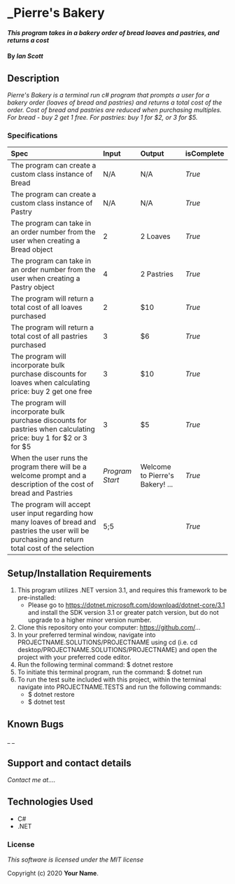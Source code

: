 # _Pierre's Bakery

#### _This program takes in a bakery order of bread loaves and pastries, and returns a cost_

#### By _**Ian Scott**_

## Description

_Pierre's Bakery is a terminal run c# program that prompts a user for a bakery order (loaves of bread and pastries) and returns a total cost of the order. Cost of bread and pastries are reduced when purchasing multiples. For bread - buy 2 get 1 free. For pastries: buy 1 for $2, or 3 for $5._

### Specifications
| Spec | Input | Output | isComplete |
| :-------------     | :------------- | :------------- |:------------- |
|The program can create a custom class instance of Bread | N/A |N/A  | _True_ |
|The program can create a custom class instance of Pastry | N/A | N/A | _True_ |
|The program can take in an order number from the user when creating a Bread object | 2 | 2 Loaves |_True_ |
|The program can take in an order number from the user when creating a Pastry object | 4 | 2 Pastries |_True_ |
|The program will return a total cost of all loaves purchased | 2 | $10 |_True_|
|The program will return a total cost of all pastries purchased | 3 | $6 |_True_|
|The program will incorporate bulk purchase discounts for loaves when calculating price: buy 2 get one free | 3 | $10 |_True_|
|The program will incorporate bulk purchase discounts for pastries when calculating price: buy 1 for $2 or 3 for $5 | 3 | $5 |_True_|
|When the user runs the program there will be a welcome prompt and a description of the cost of bread and Pastries | _Program Start_ | Welcome to Pierre's Bakery! ... |_True_|
|The program will accept user input regarding how many loaves of bread and pastries the user will be purchasing and return total cost of the selection | 5;5 |  |_True_|

## Setup/Installation Requirements

1. This program utilizes .NET version 3.1, and requires this framework to be pre-installed:
    * Please go to https://dotnet.microsoft.com/download/dotnet-core/3.1 and install the SDK   version 3.1 or greater patch version, but do not upgrade to a higher minor version number.
2. Clone this repository onto your computer: https://github.com/...
3. In your preferred terminal window, navigate into PROJECTNAME.SOLUTIONS/PROJECTNAME using cd (i.e. cd desktop/PROJECTNAME.SOLUTIONS/PROJECTNAME) and open the project with your preferred code editor.
4. Run the following terminal command: $ dotnet restore
5. To initiate this terminal program, run the command: $ dotnet run
6. To run the test suite included with this project, within the terminal navigate into PROJECTNAME.TESTS and run the following commands:
    * $ dotnet restore
    * $ dotnet test


## Known Bugs

_ _

## Support and contact details

_Contact me at...._

## Technologies Used

- C#
- .NET

### License

_This software is licensed under the MIT license_

Copyright (c) 2020 **Your Name**.